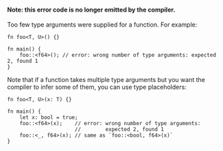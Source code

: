 #### Note: this error code is no longer emitted by the compiler.

Too few type arguments were supplied for a function. For example:

```compile_fail,E0107
fn foo<T, U>() {}

fn main() {
    foo::<f64>(); // error: wrong number of type arguments: expected 2, found 1
}
```

Note that if a function takes multiple type arguments but you want the compiler
to infer some of them, you can use type placeholders:

```compile_fail,E0107
fn foo<T, U>(x: T) {}

fn main() {
    let x: bool = true;
    foo::<f64>(x);    // error: wrong number of type arguments:
                      //        expected 2, found 1
    foo::<_, f64>(x); // same as `foo::<bool, f64>(x)`
}
```
